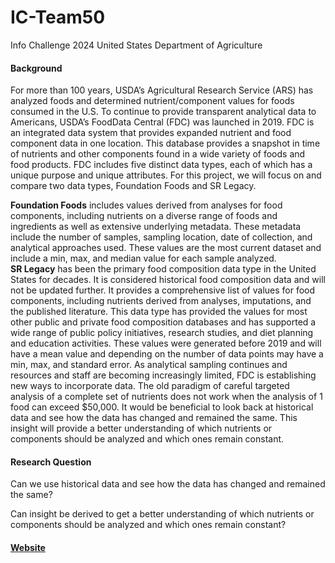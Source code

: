 # IC-Team50
Info Challenge 2024 United States Department of Agriculture


#### Background
For more than 100 years, USDA’s Agricultural Research Service (ARS) has analyzed foods and determined nutrient/component values for foods consumed in the U.S. To continue to provide transparent analytical data to Americans, USDA’s FoodData Central (FDC) was launched in 2019.   FDC is an integrated data system that provides expanded nutrient and food component data in one location.  This database provides a snapshot in time of nutrients and other components found in a wide variety of foods and food products.  FDC includes five distinct data types, each of which has a unique purpose and unique attributes.  For this project, we will focus on and compare two data types, Foundation Foods and SR Legacy.  

****Foundation Foods**** includes values derived from analyses for food components, including nutrients on a diverse range of foods and ingredients as well as extensive underlying metadata. These metadata include the number of samples, sampling location, date of collection, and analytical approaches used.  These values are the most current dataset and include a min, max, and median value for each sample analyzed.  
****SR Legacy**** has been the primary food composition data type in the United States for decades. It is considered historical food composition data and will not be updated further.  It provides a comprehensive list of values for food components, including nutrients derived from analyses, imputations, and the published literature. This data type has provided the values for most other public and private food composition databases and has supported a wide range of public policy initiatives, research studies, and diet planning and education activities.  These values were generated before 2019 and will have a mean value and depending on the number of data points may have a min, max, and standard error.
As analytical sampling continues and resources and staff are becoming increasingly limited, FDC is establishing new ways to incorporate data.  The old paradigm of careful targeted analysis of a complete set of nutrients does not work when the analysis of 1 food can exceed $50,000.  It would be beneficial to look back at historical data and see how the data has changed and remained the same.  This insight will provide a better understanding of which nutrients or components should be analyzed and which ones remain constant. 

#### Research Question
Can we use historical data and see how the data has changed and remained the same?  

Can insight be derived to get a better understanding of which nutrients or components should be analyzed and which ones remain constant?

#### [Website](https://sriketk.github.io/Info_challenge/about.html) 

